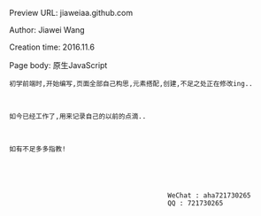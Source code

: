  Preview URL:	 jiaweiaa.github.com

  Author: 		 Jiawei Wang

  Creation time:  2016.11.6

  Page body: 	 原生JavaScript

	

	初学前端时,开始编写,页面全部自己构思,元素搭配,创建,不足之处正在修改ing..



	如今已经工作了,用来记录自己的以前的点滴..

	

	如有不足多多指教!





											WeChat : aha721730265
											QQ : 721730265
